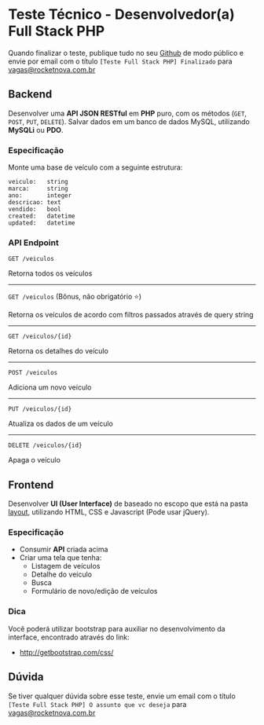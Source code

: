 # Teste Técnico - Desenvolvedor(a) Full Stack PHP

Quando finalizar o teste, publique tudo no seu [Github](https://github.com) de modo público e envie por email com o título `[Teste Full Stack PHP] Finalizado` para vagas@rocketnova.com.br

## Backend

Desenvolver uma **API JSON RESTful** em **PHP** puro, com os métodos (`GET`, `POST`, `PUT`, `DELETE`).
Salvar dados em um banco de dados MySQL, utilizando **MySQLi** ou **PDO**.

### Especificação

Monte uma base de veículo com a seguinte estrutura:

```
veiculo:   string
marca:     string
ano:       integer
descricao: text
vendido:   bool
created:   datetime
updated:   datetime
```

### API Endpoint

`GET /veiculos`

Retorna todos os veículos

---

`GET /veiculos` (Bônus, não obrigatório :star:)

Retorna os veículos de acordo com filtros passados através de query string

---

`GET /veiculos/{id}`

Retorna os detalhes do veículo

---

`POST /veiculos`

Adiciona um novo veículo

---

`PUT /veiculos/{id}`

Atualiza os dados de um veículo

---

`DELETE /veiculos/{id}`

Apaga o veículo


## Frontend

Desenvolver **UI (User Interface)** de baseado no escopo que está na pasta [layout](https://github.com/rocketnova-dev/Teste-PHP/tree/master/layout), utilizando HTML, CSS e Javascript (Pode usar jQuery).

### Especificação

- Consumir **API** criada acima
- Criar uma tela que tenha:
    - Listagem de veículos
    - Detalhe do veículo
    - Busca
    - Formulário de novo/edição de veículos

### Dica

Você poderá utilizar bootstrap para auxiliar no desenvolvimento da interface, encontrado através do link:

- http://getbootstrap.com/css/

## Dúvida

Se tiver qualquer dúvida sobre esse teste, envie um email com o título `[Teste Full Stack PHP] O assunto que vc deseja` para vagas@rocketnova.com.br
